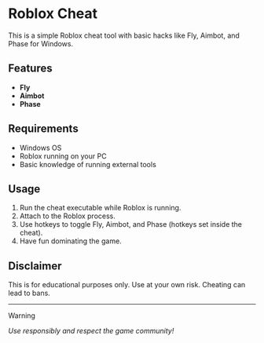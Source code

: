 # Roblox Cheat 

This is a simple Roblox cheat tool with basic hacks like Fly, Aimbot, and Phase for Windows.

## Features

- **Fly**
- **Aimbot**
- **Phase**

## Requirements

- Windows OS  
- Roblox running on your PC  
- Basic knowledge of running external tools

## Usage

1. Run the cheat executable while Roblox is running.  
2. Attach to the Roblox process.  
3. Use hotkeys to toggle Fly, Aimbot, and Phase (hotkeys set inside the cheat).  
4. Have fun dominating the game.

## Disclaimer

This is for educational purposes only. Use at your own risk. Cheating can lead to bans.

---

> [!WARNING]
> *Use responsibly and respect the game community!*
